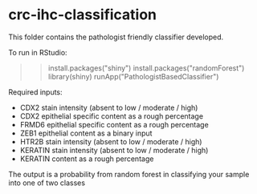 # crc-ihc-classification

This folder contains the pathologist friendly classifier developed. 

To run in RStudio:
>> install.packages("shiny")
>> install.packages("randomForest")
>> library(shiny)
>> runApp("PathologistBasedClassifier")

Required inputs:
* CDX2 stain intensity (absent to low / moderate / high)
* CDX2 epithelial specific content as a rough percentage
* FRMD6 epithelial specific content as a rough percentage
* ZEB1 epithelial content as a binary input
* HTR2B stain intensity (absent to low / moderate / high)
* KERATIN stain intensity (absent to low / moderate / high)
* KERATIN content as a rough percentage

The output is a probability from random forest in classifying your sample into one of two classes

